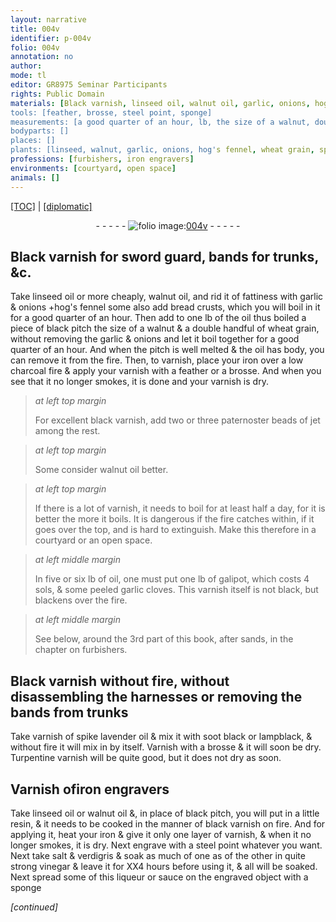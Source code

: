 ```yaml
---
layout: narrative
title: 004v
identifier: p-004v
folio: 004v
annotation: no
author:
mode: tl
editor: GR8975 Seminar Participants
rights: Public Domain
materials: [Black varnish, linseed oil, walnut oil, garlic, onions, hog's fennel, bread crusts, oil, black pitch, wheat grain, pitch, iron, charcoal, varnish, black varnish, jet, galipot, peeled garlic cloves, varnish of spike lavender oil, soot black, lampblack, Turpentine varnish, Varnish ofiron engravers, resin, steel, salt, verdigris, quite strong vinegar]
tools: [feather, brosse, steel point, sponge]
measurements: [a good quarter of an hour, lb, the size of a walnut, double handful, paternoster beads, half a day, hours]
bodyparts: []
places: []
plants: [linseed, walnut, garlic, onions, hog's fennel, wheat grain, spike lavender]
professions: [furbishers, iron engravers]
environments: [courtyard, open space]
animals: []
---
```


<p><a href="{{ site.baseurl }}/translation/">[TOC]</a> | <a href="{{ site.baseurl }}/texts/p-004v_tc/">[diplomatic]</a></p><div class="folio" align="center">- - - - - <a href="http://gallica.bnf.fr/ark:/12148/btv1b10500001g/f14.image" target="_blank"><img src="https://cu-mkp.github.io/2017-workshop-edition/assets/photo-icon.png" alt="folio image: " style="display:inline-block; margin-bottom:-3px;"/>004v</a> - - - - - </div>  
  

## <span class="m">Black varnish</span> for sword guard, bands for trunks, &c.

 
Take <span class="m"><span class="pa">linseed</span> oil</span> or more cheaply, <span class="m"><span class="pa">walnut</span> oil</span>, and rid it of fattiness with <span class="m"><span class="pa">garlic</span></span> & <span class="del"><span class="m"><span class="pa">onions</span></span></span> <span class="add">\+<span class="m"><span class="pa">hog's fennel</span></span> some also add <span class="m">bread crusts</span></span>, which you will boil in it for <span class="ms"><span class="tmp">a good quarter of an hour</span></span>. Then add to one <span class="ms">lb</span> of the <span class="m">oil</span> thus boiled a piece of <span class="m">black pitch</span> <span class="ms">the size of a <span class="pa">walnut</span></span> & a <span class="ms">double handful</span> of <span class="m"><span class="pa">wheat grain</span></span>, without removing the <span class="m"><span class="pa">garlic</span></span> & <span class="m"><span class="pa">onions</span></span> and let it boil together for <span class="ms"><span class="tmp">a good quarter of an hour</span></span>. And when the <span class="m">pitch</span> is well melted & the <span class="m">oil</span> has body, you can remove it from the fire. Then, to varnish, place your <span class="m">iron</span> over a low <span class="m">charcoal</span> fire & apply your <span class="m">varnish</span> with a <span class="tl">feather</span> or a <span class="tl">brosse</span>. And when you see that it no longer smokes, it is done and your <span class="m">varnish</span> is dry.
 
> *at left top margin*
> 
> 
>   For excellent <span class="m">black varnish</span>, add two or three <span class="ms">paternoster beads</span> of <span class="m">jet</span> among the rest.
 
> *at left top margin*
> 
> 
>   Some consider <span class="m"><span class="pa">walnut</span> oil</span> better.
 
> *at left top margin*
> 
> 
>   If there is a lot of <span class="m">varnish</span>, it needs to boil for at least <span class="ms"><span class="tmp">half a day</span></span>, for it is better the more it boils. It is dangerous if the fire catches within, if it goes over the top, and is hard to extinguish. Make this therefore in a <span class="env">courtyard</span> or an <span class="env">open space</span>.
 
> *at left middle margin*
> 
> 
>   In five or six <span class="ms">lb</span> of <span class="m">oil</span>, one must put one <span class="ms">lb</span> of <span class="m">galipot</span>, which costs 4 <span class="cn">sols</span>, & some <span class="m">peeled <span class="pa">garlic</span> cloves</span>. This <span class="m">varnish</span> itself is not black, but blackens over the fire.
 
> *at left middle margin*
> 
> 
>   See below, around the 3rd part of this book, after sands, in the chapter on <span class="pro">furbishers</span>.
 
 
  

## <span class="m">Black varnish</span> without fire, without disassembling the harnesses or removing the bands from trunks

 
Take <span class="m">varnish of <span class="pa">spike lavender</span> oil</span> & mix it with <span class="m">soot black</span> or <span class="m">lampblack</span>, & without fire it will mix in by itself. Varnish with a <span class="tl">brosse</span> & it will soon be dry. <span class="m">Turpentine varnish</span> will be quite good, but it does not dry as soon.
 
 
  

## <span class="m">Varnish of<span class="pro">iron engravers</span></span>

 
Take <span class="m"><span class="pa">linseed</span> oil</span> or <span class="m"><span class="pa">walnut</span> oil</span> &, in place of <span class="m">black pitch</span>, you will put in a little <span class="m">resin</span>, & it needs to be cooked in the manner of <span class="m">black varnish</span> on fire. And for applying it, heat your <span class="m">iron</span> & give it only one layer of <span class="m">varnish</span>, & when it no longer smokes, it is dry. Next engrave with a <span class="tl"><span class="m">steel</span> point</span> whatever you want. Next <span class="add">take</span> <span class="m">salt</span> & <span class="m">verdigris</span> & soak as much of one as of the other in <span class="m">quite strong vinegar</span> & leave it for XX4 <span class="ms"><span class="tmp">hours</span></span> before using it, & all will be soaked. Next spread some of this liqueur or sauce on the engraved object with a <span class="tl">sponge</span>
 
*[continued]*
 
